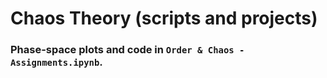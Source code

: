 # Chaos Theory (scripts and projects)

### Phase-space plots and code in `Order & Chaos - Assignments.ipynb`.
